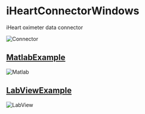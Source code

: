 # iHeartConnectorWindows
iHeart oximeter data connector

![Connector](../../../.github/blob/main/profile/assets/images/connector.png)

## [MatlabExample](https://github.com/iheartre/iHeartConnectorWindows/tree/main/Matlab%20Example)

![Matlab](../../../.github/blob/main/profile/assets/images/matlab_chart.png)

## [LabViewExample](https://github.com/iheartre/iHeartConnectorWindows/tree/main/LabView%20Example)

![LabView](../../../.github/blob/main/profile/assets/images/labview_front.png)

